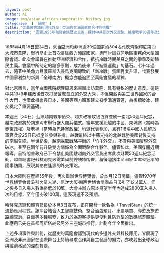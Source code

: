```yaml
---
layout: post
author: AI
image: img/asian_african_cooperation_history.jpg
categories: [ '國際' ]
title: "從萬隆會議到現代外交：亞洲與非洲國家的合作與挑戰"
description: "回顧1955年萬隆會議歷史意義，探討中共首次外交突破、越南戰爭50週年及外交策略，日本大阪世博會的現況，以及哈薩克推出智能旅遊應用，彰顯亞非國家在國際舞台上的合作自主與持續發展。"
---
```

1955年4月18日至24日，來自亞洲和非洲逾30個國家的304名代表齊聚印尼第四大城市萬隆，舉行歷史上首次排除西方殖民國家、專門討論亞非地區事務的大型國際會議。此次會議旨在推動亞洲經濟和合作，抵抗冷戰時期美蘇之間的爭霸及新殖民主義。會議中所制定的諸多原則，成為後來「不結盟運動」的基石。七十年過去，隨著中美角力與俄羅斯入侵烏克蘭導致的「新冷戰」氛圍再度升溫，代表發展中國家利益的新興「全球南方」概念亦能追溯至萬隆會議的精神。

對北京而言，當年由國務院總理周恩來率團出訪萬隆，具有特殊的歷史意義。這是中共1949年建政後首次打破國際孤立的外交大秀，不但開啟與第三世界國家的合作大門，也借此機會與日本、美國等西方國家建立初步溝通管道，為後續破冰、建交奠定了重要基礎。

本週三（30日）迎來越南戰爭結束、越共政權攻佔西貢並統一南北50週年紀念，越南政府將於胡志明市舉行盛大閱兵儀式。當年支援北越的中國、柬埔寨（當時為赤柬政權）及老撾（當時為巴特寮政權）均派代表參加，且有118名中國人民解放軍官兵於25日已抵達並參與彩排。越戰最終以中蘇支持的北越戰勝美國背後支持的南越告終。半世紀後，越南採取戰略平衡的「竹子外交」，不僅與美國實現外交破冰，甚至在兩年前升級雙方關係為全面戰略合作夥伴。儘管如此，美國媒體近期報導，前特朗普政府已下令禁止美國駐越南外交官員出席此次越戰50週年紀念活動。越南總書記蘇林則先致電美國前總統特朗普，稍後迎接中國國家主席習近平的國事訪問，展現其左右逢源的外交策略。

日本大阪則在歷經55年後，再次舉辦世界博覽會，於本月12日開幕。儘管1970年世界博覽會曾吸引大量人潮，這次大阪‧關西世博會開園首日吸引了12.4萬人，但之後多日入場人數始終低於10萬，大會主辦方原本期望半年內達成2800萬入場人次的目標，至今僅突破100萬。這表現遠不及預期。

哈薩克旅遊和體育部長於本月8日宣布，正在開發一款名為「TravelStan」的統一流動應用程式。該平台結合人工智能技術，整合酒店預訂、車票購買、導遊及旅遊路線查詢、召車等多種服務，致力於為遊客提供更便利且防詐騙的數碼旅遊體驗。此應用已先在首都阿斯塔納及另外三座城市推行，計劃今年全面推出。

上述多項事件與計劃，從歷史的萬隆會議到現代的多邊外交與科技應用，皆展現了亞洲及非洲國家在國際舞台上持續尋求合作與自主發展的努力，亦映射出全球政治與經濟格局的深刻轉變。